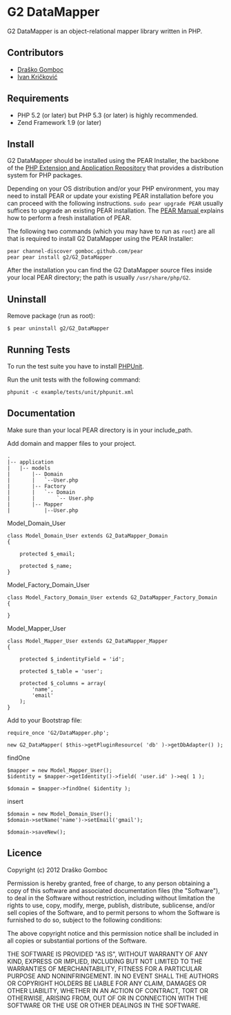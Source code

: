 G2 DataMapper
=============

G2 DataMapper is an object-relational mapper library written in PHP.

Contributors
------------

* [Draško Gomboc](https://github.com/gomboc)
* [Ivan Kričković](https://github.com/ivankoni)

Requirements
------------

* PHP 5.2 (or later) but PHP 5.3 (or later) is highly recommended.
* Zend Framework 1.9 (or later)

Install
-------

G2 DataMapper should be installed using the PEAR Installer, the backbone of the [PHP Extension and Application Repository](http://pear.php.net/) that provides a distribution system for PHP packages.

Depending on your OS distribution and/or your PHP environment, you may need to install PEAR or update your existing PEAR installation before you can proceed with the following instructions. `sudo pear upgrade PEAR` usually suffices to upgrade an existing PEAR installation. The [PEAR Manual ](http://pear.php.net/manual/en/installation.getting.php) explains how to perform a fresh installation of PEAR.

The following two commands (which you may have to run as `root`) are all that is required to install G2 DataMapper using the PEAR Installer:

    pear channel-discover gomboc.github.com/pear
    pear pear install g2/G2_DataMapper

After the installation you can find the G2 DataMapper source files inside your local PEAR directory; the path is usually `/usr/share/php/G2`.

Uninstall
---------

Remove package (run as root):

	$ pear uninstall g2/G2_DataMapper

Running Tests
-------------

To run the test suite you have to install [PHPUnit](https://github.com/sebastianbergmann/phpunit).

Run the unit tests with the following command:

	phpunit -c example/tests/unit/phpunit.xml

Documentation
-------------

Make sure than your local PEAR directory is in your include_path.

Add domain and mapper files to your project.

 	.
    |-- application
    |  	|-- models
    |       |-- Domain
    |       |	`--User.php
    |       |-- Factory
    |       |	`-- Domain
    |       |		`-- User.php
    |       |-- Mapper
    |       	|--User.php
            	
Model_Domain_User

	class Model_Domain_User extends G2_DataMapper_Domain
	{

		protected $_email;
		
		protected $_name;
	}        
	
Model_Factory_Domain_User	

	class Model_Factory_Domain_User extends G2_DataMapper_Factory_Domain
	{
		
	}    	

Model_Mapper_User

	class Model_Mapper_User extends G2_DataMapper_Mapper
	{

		protected $_indentityField = 'id';
		
		protected $_table = 'user';
		
		protected $_columns = array(
			'name',
			'email'
		);
	}

Add to your Bootstrap file:

	require_once 'G2/DataMapper.php';
		
	new G2_DataMapper( $this->getPluginResource( 'db' )->getDbAdapter() );

findOne
	
	$mapper = new Model_Mapper_User(); 
	$identity = $mapper->getIdentity()->field( 'user.id' )->eq( 1 );
		
	$domain = $mapper->findOne( $identity );

insert
		
	$domain = new Model_Domain_User();
	$domain->setName('name')->setEmail('gmail');
	
	$domain->saveNew();
		
Licence
-------

Copyright (c) 2012 Draško Gomboc

Permission is hereby granted, free of charge, to any person obtaining a copy of this software and associated documentation files (the "Software"), to deal in the Software without restriction, including without limitation the rights to use, copy, modify, merge, publish, distribute, sublicense, and/or sell copies of the Software, and to permit persons to whom the Software is furnished to do so, subject to the following conditions:

The above copyright notice and this permission notice shall be included in all copies or substantial portions of the Software.

THE SOFTWARE IS PROVIDED "AS IS", WITHOUT WARRANTY OF ANY KIND, EXPRESS OR IMPLIED, INCLUDING BUT NOT LIMITED TO THE WARRANTIES OF MERCHANTABILITY, FITNESS FOR A PARTICULAR PURPOSE AND NONINFRINGEMENT. IN NO EVENT SHALL THE AUTHORS OR COPYRIGHT HOLDERS BE LIABLE FOR ANY CLAIM, DAMAGES OR OTHER LIABILITY, WHETHER IN AN ACTION OF CONTRACT, TORT OR OTHERWISE, ARISING FROM, OUT OF OR IN CONNECTION WITH THE SOFTWARE OR THE USE OR OTHER DEALINGS IN THE SOFTWARE.
